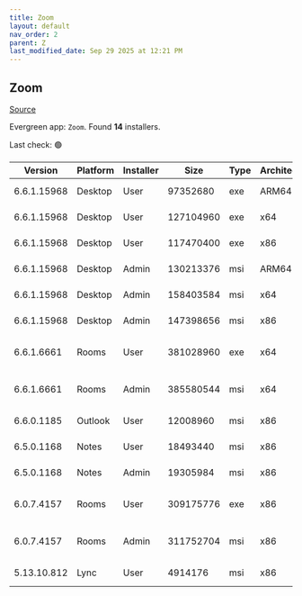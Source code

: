 ```yaml
---
title: Zoom
layout: default
nav_order: 2
parent: Z
last_modified_date: Sep 29 2025 at 12:21 PM
---
```


## Zoom

[Source](https://zoom.us/download)

Evergreen app: `Zoom`. Found **14** installers.

Last check: 🟢

| Version     | Platform | Installer | Size      | Type | Architecture | URI                                                                                                                                          |
| ----------- | -------- | --------- | --------- | ---- | ------------ | -------------------------------------------------------------------------------------------------------------------------------------------- |
| 6.6.1.15968 | Desktop  | User      | 97352680  | exe  | ARM64        | [https://cdn.zoom.us/prod/6.6.1.15968/arm64/ZoomInstallerFull.exe](https://cdn.zoom.us/prod/6.6.1.15968/arm64/ZoomInstallerFull.exe)         |
| 6.6.1.15968 | Desktop  | User      | 127104960 | exe  | x64          | [https://cdn.zoom.us/prod/6.6.1.15968/x64/ZoomInstallerFull.exe](https://cdn.zoom.us/prod/6.6.1.15968/x64/ZoomInstallerFull.exe)             |
| 6.6.1.15968 | Desktop  | User      | 117470400 | exe  | x86          | [https://cdn.zoom.us/prod/6.6.1.15968/ZoomInstallerFull.exe](https://cdn.zoom.us/prod/6.6.1.15968/ZoomInstallerFull.exe)                     |
| 6.6.1.15968 | Desktop  | Admin     | 130213376 | msi  | ARM64        | [https://cdn.zoom.us/prod/6.6.1.15968/arm64/ZoomInstallerFull.msi](https://cdn.zoom.us/prod/6.6.1.15968/arm64/ZoomInstallerFull.msi)         |
| 6.6.1.15968 | Desktop  | Admin     | 158403584 | msi  | x64          | [https://cdn.zoom.us/prod/6.6.1.15968/x64/ZoomInstallerFull.msi](https://cdn.zoom.us/prod/6.6.1.15968/x64/ZoomInstallerFull.msi)             |
| 6.6.1.15968 | Desktop  | Admin     | 147398656 | msi  | x86          | [https://cdn.zoom.us/prod/6.6.1.15968/ZoomInstallerFull.msi](https://cdn.zoom.us/prod/6.6.1.15968/ZoomInstallerFull.msi)                     |
| 6.6.1.6661  | Rooms    | User      | 381028960 | exe  | x64          | [https://cdn.zoom.us/prod/6.6.1.6661/x64/zoomrooms-6.6.1.6661-x64.exe](https://cdn.zoom.us/prod/6.6.1.6661/x64/zoomrooms-6.6.1.6661-x64.exe) |
| 6.6.1.6661  | Rooms    | Admin     | 385580544 | msi  | x64          | [https://cdn.zoom.us/prod/6.6.1.6661/x64/zoomrooms-6.6.1.6661-x64.msi](https://cdn.zoom.us/prod/6.6.1.6661/x64/zoomrooms-6.6.1.6661-x64.msi) |
| 6.6.0.1185  | Outlook  | User      | 12008960  | msi  | x86          | [https://cdn.zoom.us/prod/6.6.0.1185/ZoomOutlookPluginSetup.msi](https://cdn.zoom.us/prod/6.6.0.1185/ZoomOutlookPluginSetup.msi)             |
| 6.5.0.1168  | Notes    | User      | 18493440  | msi  | x86          | [https://cdn.zoom.us/prod/6.5.0.1168/ZoomNotesPluginSetup.msi](https://cdn.zoom.us/prod/6.5.0.1168/ZoomNotesPluginSetup.msi)                 |
| 6.5.0.1168  | Notes    | Admin     | 19305984  | msi  | x86          | [https://cdn.zoom.us/prod/6.5.0.1168/ZoomNotesPluginAdminTool.msi](https://cdn.zoom.us/prod/6.5.0.1168/ZoomNotesPluginAdminTool.msi)         |
| 6.0.7.4157  | Rooms    | User      | 309175776 | exe  | x86          | [https://cdn.zoom.us/prod/6.0.7.4157/zoomrooms-6.0.7.4157-x86.exe](https://cdn.zoom.us/prod/6.0.7.4157/zoomrooms-6.0.7.4157-x86.exe)         |
| 6.0.7.4157  | Rooms    | Admin     | 311752704 | msi  | x86          | [https://cdn.zoom.us/prod/6.0.7.4157/zoomrooms-6.0.7.4157-x86.msi](https://cdn.zoom.us/prod/6.0.7.4157/zoomrooms-6.0.7.4157-x86.msi)         |
| 5.13.10.812 | Lync     | User      | 4914176   | msi  | x86          | [https://cdn.zoom.us/prod/5.13.10.812/ZoomLyncPluginSetup.msi](https://cdn.zoom.us/prod/5.13.10.812/ZoomLyncPluginSetup.msi)                 |
